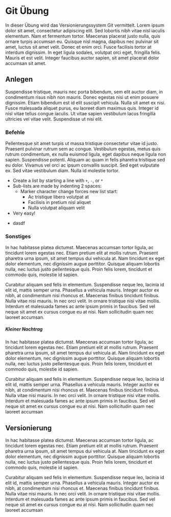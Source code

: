 # Git Übung

In dieser Übung wird das Versionierungssystem Git vermittelt. Lorem ipsum dolor sit amet, consectetur adipiscing elit. Sed lobortis nibh vitae nisl iaculis elementum. Nam et fermentum tortor. Maecenas placerat justo nulla, quis ornare turpis accumsan eu. Quisque nisl magna, dapibus nec pulvinar sit amet, luctus sit amet velit. Donec et enim orci. Fusce facilisis tortor at interdum dignissim. In eget ligula sodales, volutpat orci eget, fringilla felis. Mauris et est velit. Integer faucibus auctor sapien, sit amet placerat dolor accumsan sit amet.

## Anlegen

Suspendisse tristique, mauris nec porta bibendum, sem elit auctor diam, in condimentum risus nibh non mauris. Donec egestas nisi ut enim posuere dignissim. Etiam bibendum est id elit suscipit vehicula. Nulla sit amet ex nisi. Fusce malesuada aliquet purus, eu laoreet diam maximus quis. Integer id nisl vitae tellus congue iaculis. Ut vitae sapien vestibulum lacus fringilla ultricies vel vitae velit. Suspendisse ut nisi elit.

### Befehle
Pellentesque sit amet turpis ut massa tristique consectetur vitae id justo. Praesent pulvinar rutrum sem ac congue. Vestibulum egestas, metus quis rutrum condimentum, ex nulla euismod ligula, eget dapibus neque ligula non sapien. Suspendisse potenti. Aliquam ac quam in felis pharetra tristique sed eu dolor. Vivamus vel orci ac ipsum convallis suscipit. Sed eget vulputate ex. Sed vitae vestibulum diam. Nulla id molestie tortor.

+ Create a list by starting a line with `+`, `-`, or `*`
+ Sub-lists are made by indenting 2 spaces:
  - Marker character change forces new list start:
    * Ac tristique libero volutpat at
    + Facilisis in pretium nisl aliquet
    - Nulla volutpat aliquam velit
+ Very easy!
- dasdf

### Sonstiges
In hac habitasse platea dictumst. Maecenas accumsan tortor ligula, ac tincidunt lorem egestas nec. Etiam pretium elit at mollis rutrum. Praesent pharetra urna ipsum, sit amet tempus dui vehicula at. Nam tincidunt ex eget dolor elementum, nec dignissim augue porttitor. Quisque aliquam lobortis nulla, nec luctus justo pellentesque quis. Proin felis lorem, tincidunt et commodo quis, molestie id sapien.

Curabitur aliquam sed felis in elementum. Suspendisse neque leo, lacinia id elit id, mattis semper urna. Phasellus a vehicula mauris. Integer auctor ex nibh, at condimentum nisi rhoncus et. Maecenas finibus tincidunt finibus. Nulla vitae nisi mauris. In nec orci velit. In ornare tristique nisi vitae mollis. Interdum et malesuada fames ac ante ipsum primis in faucibus. Sed vel neque sit amet ex cursus congue eu at nisi. Nam sollicitudin quam nec laoreet accumsan. 

##### Kleiner Nachtrag
In hac habitasse platea dictumst. Maecenas accumsan tortor ligula, ac tincidunt lorem egestas nec. Etiam pretium elit at mollis rutrum. Praesent pharetra urna ipsum, sit amet tempus dui vehicula at. Nam tincidunt ex eget dolor elementum, nec dignissim augue porttitor. Quisque aliquam lobortis nulla, nec luctus justo pellentesque quis. Proin felis lorem, tincidunt et commodo quis, molestie id sapien.

Curabitur aliquam sed felis in elementum. Suspendisse neque leo, lacinia id elit id, mattis semper urna. Phasellus a vehicula mauris. Integer auctor ex nibh, at condimentum nisi rhoncus et. Maecenas finibus tincidunt finibus. Nulla vitae nisi mauris. In nec orci velit. In ornare tristique nisi vitae mollis. Interdum et malesuada fames ac ante ipsum primis in faucibus. Sed vel neque sit amet ex cursus congue eu at nisi. Nam sollicitudin quam nec laoreet accumsan

## Versionierung
In hac habitasse platea dictumst. Maecenas accumsan tortor ligula, ac tincidunt lorem egestas nec. Etiam pretium elit at mollis rutrum. Praesent pharetra urna ipsum, sit amet tempus dui vehicula at. Nam tincidunt ex eget dolor elementum, nec dignissim augue porttitor. Quisque aliquam lobortis nulla, nec luctus justo pellentesque quis. Proin felis lorem, tincidunt et commodo quis, molestie id sapien.

Curabitur aliquam sed felis in elementum. Suspendisse neque leo, lacinia id elit id, mattis semper urna. Phasellus a vehicula mauris. Integer auctor ex nibh, at condimentum nisi rhoncus et. Maecenas finibus tincidunt finibus. Nulla vitae nisi mauris. In nec orci velit. In ornare tristique nisi vitae mollis. Interdum et malesuada fames ac ante ipsum primis in faucibus. Sed vel neque sit amet ex cursus congue eu at nisi. Nam sollicitudin quam nec laoreet accumsan